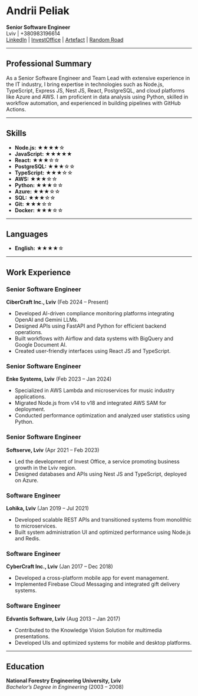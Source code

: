 # Andrii Peliak  
**Senior Software Engineer**  
Lviv | +380983196614  
[LinkedIn](https://www.linkedin.com/in/andrii-peliak-2490b629/) | [InvestOffice](https://investoffice.lviv.ua/) | [Artefact](https://artefact.org.ua/) | [Random Road](https://randomroad.today/)  

---

## Professional Summary  
As a Senior Software Engineer and Team Lead with extensive experience in the IT industry, I bring expertise in technologies such as Node.js, TypeScript, Express JS, Nest JS, React, PostgreSQL, and cloud platforms like Azure and AWS. I am proficient in data analysis using Python, skilled in workflow automation, and experienced in building pipelines with GitHub Actions.  

---

## Skills  
- **Node.js:** ★★★★☆  
- **JavaScript:** ★★★★★  
- **React:** ★★★☆☆  
- **PostgreSQL:** ★★★☆☆  
- **TypeScript:** ★★★☆☆  
- **AWS:** ★★★☆☆  
- **Python:** ★★★☆☆  
- **Azure:** ★★★☆☆  
- **SQL:** ★★★☆☆  
- **Git:** ★★★☆☆  
- **Docker:** ★★★☆☆  

---

## Languages  
- **English:** ★★★★☆  

---

## Work Experience  

### Senior Software Engineer  
**CiberCraft Inc., Lviv** (Feb 2024 – Present)  
- Developed AI-driven compliance monitoring platforms integrating OpenAI and Gemini LLMs.  
- Designed APIs using FastAPI and Python for efficient backend operations.  
- Built workflows with Airflow and data systems with BigQuery and Google Document AI.  
- Created user-friendly interfaces using React JS and TypeScript.  

### Senior Software Engineer  
**Enke Systems, Lviv** (Feb 2023 – Jan 2024)  
- Specialized in AWS Lambda and microservices for music industry applications.  
- Migrated Node.js from v14 to v18 and integrated AWS SAM for deployment.  
- Conducted performance optimization and analyzed user statistics using Python.  

### Senior Software Engineer  
**Softserve, Lviv** (Apr 2021 – Feb 2023)  
- Led the development of Invest Office, a service promoting business growth in the Lviv region.  
- Designed databases and APIs using Nest JS and TypeScript, deployed on Azure.  

### Software Engineer  
**Lohika, Lviv** (Jan 2019 – Jul 2021)  
- Developed scalable REST APIs and transitioned systems from monolithic to microservices.  
- Built system administration UI and optimized performance using Node.js and Redis.  

### Software Engineer  
**CyberCraft Inc., Lviv** (Jan 2017 – Dec 2018)  
- Developed a cross-platform mobile app for event management.  
- Implemented Firebase Cloud Messaging and integrated gift delivery systems.  

### Software Engineer  
**Edvantis Software, Lviv** (Aug 2013 – Jan 2017)  
- Contributed to the Knowledge Vision Solution for multimedia presentations.  
- Developed UIs and optimized systems for mobile and desktop platforms.  

---

## Education  
**National Forestry Engineering University, Lviv**  
*Bachelor’s Degree in Engineering* (2003 – 2008)  

